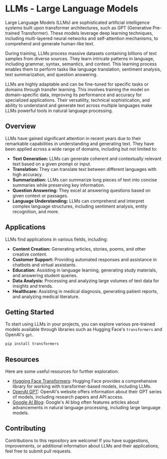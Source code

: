 # LLMs - Large Language Models

Large Language Models (LLMs) are sophisticated artificial intelligence systems built upon transformer architectures, such as GPT (Generative Pre-trained Transformer). These models leverage deep learning techniques, including multi-layered neural networks and self-attention mechanisms, to comprehend and generate human-like text.

During training, LLMs process massive datasets containing billions of text samples from diverse sources. They learn intricate patterns in language, including grammar, syntax, semantics, and context. This learning process enables them to perform tasks like language translation, sentiment analysis, text summarization, and question answering.

LLMs are highly adaptable and can be fine-tuned for specific tasks or domains through transfer learning. This involves training the model on domain-specific data, improving its performance and accuracy for specialized applications. Their versatility, technical sophistication, and ability to understand and generate text across multiple languages make LLMs powerful tools in natural language processing.

## Overview

LLMs have gained significant attention in recent years due to their remarkable capabilities in understanding and generating text. They have been applied across a wide range of domains, including but not limited to:

- **Text Generation:** LLMs can generate coherent and contextually relevant text based on a given prompt or input.
- **Translation:** They can translate text between different languages with high accuracy.
- **Summarization:** LLMs can summarize long pieces of text into concise summaries while preserving key information.
- **Question Answering:** They excel at answering questions based on given context or passages.
- **Language Understanding:** LLMs can comprehend and interpret complex language structures, including sentiment analysis, entity recognition, and more.

## Applications

LLMs find applications in various fields, including:

- **Content Creation:** Generating articles, stories, poems, and other creative content.
- **Customer Support:** Providing automated responses and assistance in chatbots and virtual assistants.
- **Education:** Assisting in language learning, generating study materials, and answering student queries.
- **Data Analysis:** Processing and analyzing large volumes of text data for insights and trends.
- **Healthcare:** Assisting in medical diagnosis, generating patient reports, and analyzing medical literature.

## Getting Started

To start using LLMs in your projects, you can explore various pre-trained models available through libraries such as Hugging Face's `transformers` and OpenAI's `gpt`.

```bash
pip install transformers
```

## Resources

Here are some useful resources for further exploration:

- [Hugging Face Transformers](https://huggingface.co/transformers/): Hugging Face provides a comprehensive library for working with transformer-based models, including LLMs.
- [OpenAI GPT](https://openai.com/gpt): OpenAI's website offers information about their GPT series of models, including research papers and API access.
- [Google AI Blog](https://ai.googleblog.com/): Google's AI blog often features articles about advancements in natural language processing, including large language models.

## Contributing

Contributions to this repository are welcome! If you have suggestions, improvements, or additional information about LLMs and their applications, feel free to submit pull requests.
